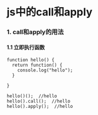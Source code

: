 js中的call和apply
==

### 1. call和apply的用法

#### 1.1 立即执行函数

```
function hello() {
  return function() {
    console.log("hello");
  }

}

hello()();  //hello
hello().call();  //hello
hello().apply();  //hello
```
